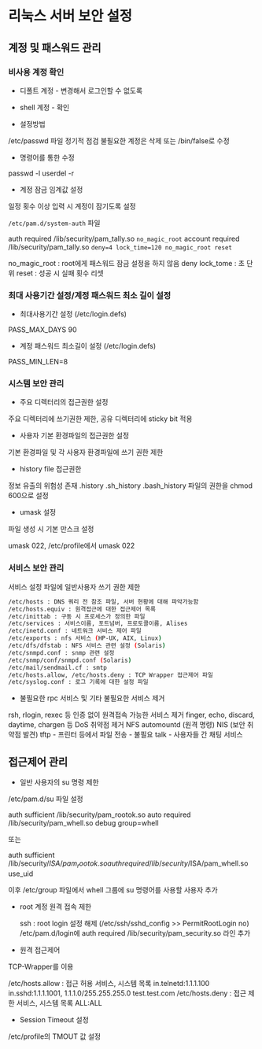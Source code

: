 # 리눅스 서버 보안 설정

## 계정 및 패스워드 관리

### 비사용 계정 확인

* 디폴트 계정 - 변경해서 로그인할 수 없도록

* shell 계정 - 확인

* 설정방법

/etc/passwd 파일 정기적 점검
불필요한 계정은 삭제 또는 /bin/false로 수정

* 명령어를 통한 수정

passwd -l
userdel -r

* 계정 잠금 임계값 설정

일정 횟수 이상 입력 시 계정이 잠기도록 설정

`/etc/pam.d/system-auth` 파일

auth required /lib/security/pam_tally.so `no_magic_root`
account required /lib/security/pam_tally.so `deny=4 lock_time=120 no_magic_root reset`

no_magic_root : root에게 패스워드 잠금 설정을 하지 않음
deny
lock_tome : 초 단위
reset : 성공 시 실패 횟수 리셋

### 최대 사용기간 설정/계정 패스워드 최소 길이 설정

* 최대사용기간 설정 (/etc/login.defs)

PASS_MAX_DAYS 90

* 계정 패스워드 최소길이 설정 (/etc/login.defs)

PASS_MIN_LEN=8

### 시스템 보안 관리

* 주요 디렉터리의 접근권한 설정

주요 디렉터리에 쓰기권한 제한, 공유 디렉터리에 sticky bit 적용

* 사용자 기본 환경파일의 접근권한 설정

기본 환경파일 및 각 사용자 환경파일에 쓰기 권한 제한

* history file 접근권한

정보 유출의 위험성 존재
.history
.sh_history
.bash_history
파일의 권한을 chmod 600으로 설정

* umask 설정

파일 생성 시 기본 만스크 설정

umask 022, /etc/profile에서 umask 022

### 서비스 보안 관리

서비스 설정 파일에 일반사용자 쓰기 권한 제한

```bash
/etc/hosts : DNS 쿼리 전 참조 파일, 서버 현황에 대해 파악가능함
/etc/hosts.equiv : 원격접근에 대한 접근제어 목록
/etc/inittab : 구동 시 프로세스가 정의한 파일
/etc/services : 서비스이름, 포트넘버, 프로토콜이름, Alises
/etc/inetd.conf : 네트워크 서비스 제어 파일
/etc/exports : nfs 서비스 (HP-UX, AIX, Linux)
/etc/dfs/dfstab : NFS 서비스 관련 설정 (Solaris)
/etc/snmpd.conf : snmp 관련 설정
/etc/snmp/conf/snmpd.conf (Solaris)
/etc/mail/sendmail.cf : smtp
/etc/hosts.allow, /etc/hosts.deny : TCP Wrapper 접근제어 파일
/etc/syslog.conf : 로그 기록에 대한 설정 파일
```

* 불필요한 rpc 서비스 및 기타 불필요한 서비스 제거

rsh, rlogin, rexec 등 인증 없이 원격접속 가능한 서비스 제거
finger, echo, discard, daytime, chargen 등 DoS 취약점 제거
NFS
automountd (원격 명령)
NIS (보안 취약점 발견)
tftp - 프린터 등에서 파일 전송 - 불필요
talk - 사용자들 간 채팅 서비스

## 접근제어 관리

* 일반 사용자의 su 명령 제한

/etc/pam.d/su 파일 설정

auth sufficient /lib/security/pam_rootok.so
auto required /lib/security/pam_whell.so debug group=whell

또는

auth sufficient /lib/security/$ISA/pam_rootok.so
auth required /lib/security/$ISA/pam_whell.so use_uid

이후 /etc/group 파일에서 whell 그룹에 su 명령어를 사용할 사용자 추가

* root 계정 원격 접속 제한

    ssh : root login 설정 해제 (/etc/ssh/sshd_config >> PermitRootLogin no)
    /etc/pam.d/login에 auth required /lib/security/pam_security.so 라인 추가

* 원격 접근제어

TCP-Wrapper를 이용

/etc/hosts.allow : 접근 허용 서비스, 시스템 목록
    in.telnetd:1.1.1.100
    in.sshd:1.1.1.1001, 1.1.1.0/255.255.255.0 test.test.com
/etc/hosts.deny : 접근 제한 서비스, 시스템 목록
    ALL:ALL

* Session Timeout 설정

/etc/profile의 TMOUT 값 설정